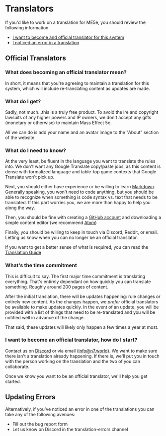 # Translators

If you'd like to work on a translation for ME5e, you should review the following information.

- [I want to become and official translator for this system](#official-translators)
- [I noticed an error in a translation](#updating-errors)


## Official Translators

### What does becoming an official translator mean?
In short, it means that you're agreeing to maintain a translation for this system, which will include re-translating content
as updates are made.

### What do I get?
Sadly, not much...this is a truly free product. To avoid the ire and copyright lawsuits of any higher powers and IP owners,
we don't accept any gifts (monetary or otherwise) to maintain Mass Effect 5e.

All we can do is add your name and an avatar image to the "About" section of the website.

### What do I need to know?
At the very least, be fluent in the language you want to translate the rules into. We don't want any Google Translate copy/paste
jobs, as this content is dense with formalized language and table-top game contexts that Google Translate won't pick up.

Next, you should either have experience or be willing to learn [Markdown](https://guides.github.com/features/mastering-markdown/).
Generally speaking, you won't need to code anything, but you should be able to recognize when something is code syntax vs.
text that needs to be translated. If this part worries you, we are more than happy to help you along the way.

Then, you should be fine with creating a [GitHub account](https://github.com/join) and downloading a simple content editor
(we recommend [Atom](https://atom.io/))

Finally, you should be willing to keep in touch via Discord, Reddit, or email. Letting us know when you can no longer
be an official translator.

If you want to get a better sense of what is required, you can read the [Translation Guide](/translation-guide)

### What's the time commitment
This is difficult to say. The first major time commitment is translating everything. That's entirely dependant on how
quickly you can translate something. Roughly around 200 pages of content.

After the initial translation, there will be updates happening: rule changes or entirely new content. As the changes happen,
we _prefer_ official translators be available to make updates quickly. In the event of an update, you will be provided
with a list of things that need to be re-translated and you will be notified well in advance of the change.

That said, these updates will likely only happen a few times a year at most.

### I want to become an official translator, how do I start?

Contact us on [Discord](https://discord.gg/c2UnqkH) or via email (info@n7.world). We want to make sure there isn't a translation
already happening. If there is, we'll put you in touch with the person working on the translation and the two of you can collaborate.

Once we know you want to be an official translator, we'll help you get started.

## Updating Errors
Alternatively, if you've noticed an error in one of the translations you can take any of the following avenues:

- Fill out the bug report form
- Let us know on Discord in the translation-errors channel

